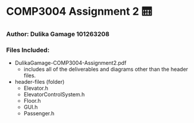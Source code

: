 # COMP3004 Assignment 2 🛗
### Author: Dulika Gamage 101263208

### Files Included:
- DulikaGamage-COMP3004-Assignment2.pdf
  - includes all of the deliverables and diagrams other than the header files.
- header-files (folder)
  - Elevator.h
  - ElevatorControlSystem.h
  - Floor.h
  - GUI.h
  - Passenger.h

